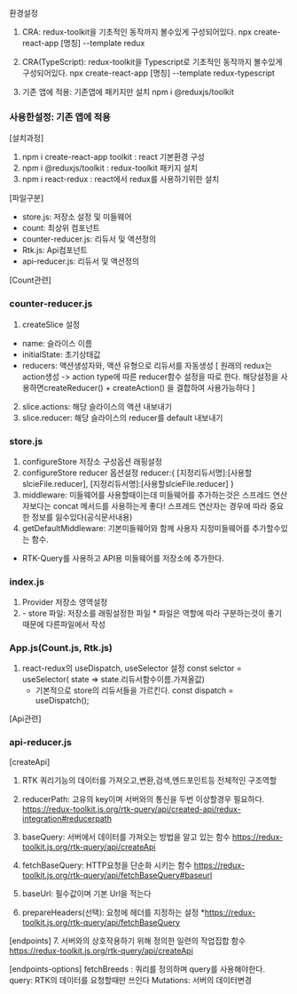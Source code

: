 환경설정
1. CRA: redux-toolkit을 기초적인 동작까지 볼수있게 구성되어있다.
npx create-react-app [명칭] --template redux

2. CRA(TypeScript): redux-toolkit을 Typescript로 기초적인 동작까지 볼수있게 구성되어있다.
npx create-react-app [명칭] --template redux-typescript

3. 기존 앱에 적용: 기존앱에 패키지만 설치
npm i @reduxjs/toolkit

### 사용한설정: 기존 앱에 적용

[설치과정]
1. npm i create-react-app toolkit : react 기본환경 구성
2. npm i @reduxjs/toolkit : redux-toolkit 패키지 설치
3. npm i react-redux : react에서 redux를 사용하기위한 설치

[파일구분]
- store.js: 저장소 설정 및 미들웨어
- count: 최상위 컴포넌트
- counter-reducer.js: 리듀서 및 액션정의
- Rtk.js: Api컴포넌트
- api-reducer.js: 리듀서 및 액션정의

[Count관련]

### counter-reducer.js
1. createSlice 설정
 - name: 슬라이스 이름
 - initialState: 초기상태값
 - reducers: 액션생성자와, 액션 유형으로 리듀서를 자동생성
 [ 원래의 redux는 action생성 -> action type에 따른 reducer함수 설정을 따로 한다. 해당설정을 사용하면createReducer() + createAction() 을 결합하여 사용가능하다
]
2. slice.actions: 해당 슬라이스의 액션 내보내기 
3. slice.reducer: 해당 슬라이스의 reducer를 default 내보내기

### store.js
1. configureStore 저장소 구성옵션 래핑설정
2. configureStore reducer 옵션설정
reducer:{
    [지정리듀서명]:[사용할slcieFile.reducer],
    [지정리듀서명]:[사용할slcieFile.reducer]
}
3. middleware: 미들웨어를 사용할때이는데
미들웨어를 추가하는것은 스프레드 연산자보다는
concat 메서드를 사용하는게 좋다!
스프레드 연산자는 경우에 따라 중요한 정보를 잃수있다(공식문서내용)
4. getDefaultMiddleware: 기본미들웨어와 함께 사용자 지정미들웨어를 추가할수있는 함수.
*  RTK-Query를 사용하고 API용 미들웨어를 저장소에 추가한다.

### index.js
1. Provider 저장소 영역설정
2. <Provider store={store파일}/>
    - store 파일: 저장소를 래핑설정한 파일
    * 파일은 역할에 따라 구분하는것이 좋기때문에 다른파일에서 작성

### App.js(Count.js, Rtk.js)
1. react-redux의 useDispatch, useSelector 설정
const selctor = useSelector( state =>  state.리듀서함수이름.가져올값)
    * 기본적으로 store의 리듀서들을 가르킨다.
const dispatch = useDispatch();

[Api관련]

### api-reducer.js
[createApi]
1. RTK 쿼리기능의 데이터를 가져오고,변환,검색,엔드포인트등 전체적인 구조역할

2. reducerPath: 고유의 key이며 서버와의 통신을 두번 이상할경우 필요하다.
https://redux-toolkit.js.org/rtk-query/api/created-api/redux-integration#reducerpath


3. baseQuery: 서버에서 데이터를 가져오는 방법을 알고 있는 함수
https://redux-toolkit.js.org/rtk-query/api/createApi

4. fetchBaseQuery: HTTP요청을 단순화 시키는 함수
https://redux-toolkit.js.org/rtk-query/api/fetchBaseQuery#baseurl

5. baseUrl: 필수값이며 기본 Url을 적는다

6. prepareHeaders(선택): 요청에 헤더를 지정하는 설정
            *https://redux-toolkit.js.org/rtk-query/api/fetchBaseQuery

[endpoints]
7. 서버와의 상호작용하기 위해 정의한 일련의 작업집합 함수
https://redux-toolkit.js.org/rtk-query/api/createApi

[endpoints-options]
fetchBreeds : 쿼리를 정의하며 query를 사용해야한다.
query: RTK의 데이터를 요청할때만 쓰인다
Mutations: 서버의 데이터변경














